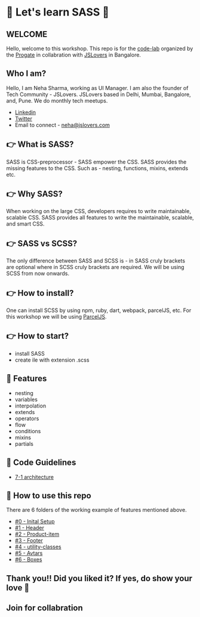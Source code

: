 # :crystal_ball: Let's learn SASS :crystal_ball:

## WELCOME
Hello, welcome to this workshop. This repo is for the [code-lab](https://www.meetup.com/jslovers-bengaluru/events/268851360/) organized by the [Progate](https://progate.com/) in collabration with [JSLovers](https://jslovers.com) in Bangalore.

## Who I am?
Hello, I am Neha Sharma, working as UI Manager. I am also the founder of Tech Community - JSLovers. JSLovers based in Delhi, Mumbai, Bangalore, and, Pune. We do monthly tech meetups.

- [Linkedin](https://www.linkedin.com/in/nehha/)
- [Twitter](https://twitter.com/hellonehha)
- Email to connect - neha@jslovers.com

## :point_right: What is SASS?
SASS is CSS-preprocessor - SASS empower the CSS. SASS provides the missing features to the CSS.
Such as - nesting, functions, mixins, extends etc.

## :point_right: Why SASS?
When working on the large CSS, developers requires to write maintainable, scalable CSS. SASS provides all features to write the maintainable, scalable, and smart CSS.

## :point_right: SASS vs SCSS?
The only difference between SASS and SCSS is - in SASS cruly brackets are optional where in SCSS cruly brackets are required. We will be using SCSS from now onwards.

## :point_right: How to install?
One can install SCSS by using npm, ruby, dart, webpack, parcelJS, etc.
For this workshop we will be using [ParcelJS](https://parceljs.org/).

## :point_right: How to start?
- install SASS
- create ile with extension .scss

## :clap: Features
- nesting
- variables
- interpolation
- extends
- operators
- flow
- conditions
- mixins
- partials

## :clap: Code Guidelines
- [7-1 architecture](https://gist.github.com/rveitch/84cea9650092119527bc)

## :clap: How to use this repo
There are 6 folders of the working example of features mentioned above.

- [#0 - Inital Setup](https://github.com/Neha/SASS-workshop/tree/master/%230-inital-setup)
- [#1 - Header](https://github.com/Neha/SASS-workshop/tree/master/%231-header)
- [#2 - Product-item](https://github.com/Neha/SASS-workshop/tree/master/%232-product-item)
- [#3 - Footer](https://github.com/Neha/SASS-workshop/tree/master/%233-footer)
- [#4 - utility-classes](https://github.com/Neha/SASS-workshop/tree/master/%234-utility-classes)
- [#5 - Avtars](https://github.com/Neha/SASS-workshop/tree/master/%235-avtaars)
- [#6 - Boxes](https://github.com/Neha/SASS-workshop/tree/master/%236-Boxes)

## Thank you!! Did you liked it? If yes, do show your love :star2:

## Join for collabration